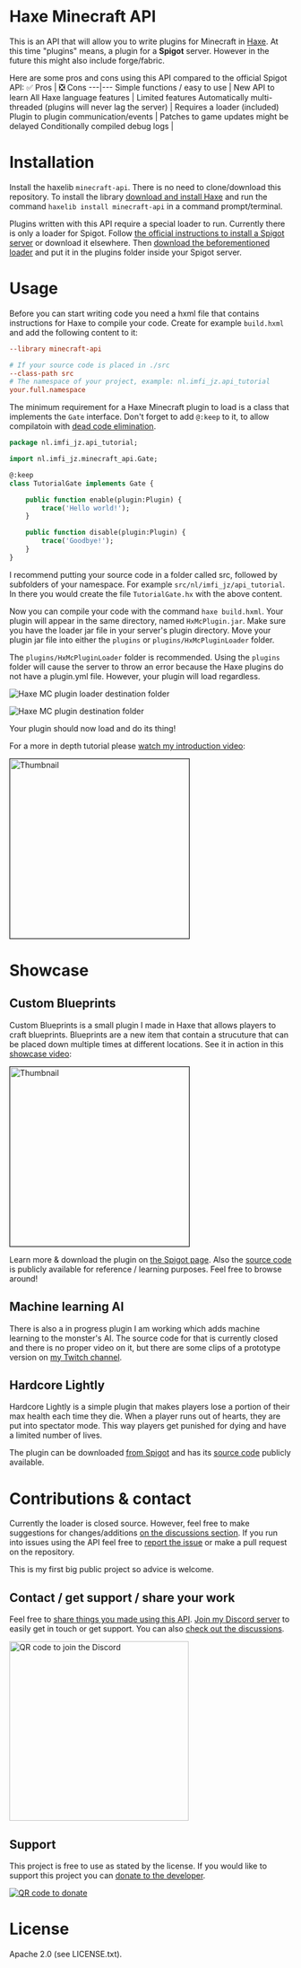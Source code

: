 # Haxe Minecraft API
This is an API that will allow you to write plugins for Minecraft in [Haxe](https://haxe.org/). At this time "plugins" means, a plugin for a **Spigot** server. However in the future this might also include forge/fabric. 

Here are some pros and cons using this API compared to the official Spigot API:
✅ Pros | ❎ Cons
---|---
Simple functions / easy to use | New API to learn
All Haxe language features | Limited features
Automatically multi-threaded (plugins will never lag the server) | Requires a loader (included)
Plugin to plugin communication/events | Patches to game updates might be delayed
Conditionally compiled debug logs | 
<!-- More stable API (less breaking updates) | -->

# Installation
Install the haxelib `minecraft-api`. There is no need to clone/download this repository. To install the library [download and install Haxe](https://haxe.org/download/) and run the command `haxelib install minecraft-api` in a command prompt/terminal.

Plugins written with this API require a special loader to run. Currently there is only a loader for Spigot. Follow [the official instructions to install a Spigot server](https://www.spigotmc.org/wiki/buildtools/) or download it elsewhere. Then [download the beforementioned loader](https://www.spigotmc.org/resources/haxe-plugin-loader.103369/history) and put it in the plugins folder inside your Spigot server.

# Usage
Before you can start writing code you need a hxml file that contains instructions for Haxe to compile your code. Create for example `build.hxml` and add the following content to it:

```ini (hxml)
--library minecraft-api

# If your source code is placed in ./src
--class-path src
# The namespace of your project, example: nl.imfi_jz.api_tutorial
your.full.namespace
```

The minimum requirement for a Haxe Minecraft plugin to load is a class that implements the `Gate` interface. Don't forget to add `@:keep` to it, to allow compilatoin with [dead code elimination](https://haxe.org/manual/cr-dce.html).

```haxe
package nl.imfi_jz.api_tutorial;

import nl.imfi_jz.minecraft_api.Gate;

@:keep
class TutorialGate implements Gate {

    public function enable(plugin:Plugin) {
        trace('Hello world!');
    }

    public function disable(plugin:Plugin) {
        trace('Goodbye!');
    }
}
```
I recommend putting your source code in a folder called src, followed by subfolders of your namespace. For example `src/nl/imfi_jz/api_tutorial`. In there you would create the file `TutorialGate.hx` with the above content.

Now you can compile your code with the command `haxe build.hxml`. Your plugin will appear in the same directory, named `HxMcPlugin.jar`. Make sure you have the loader jar file in your server's plugin directory. Move your plugin jar file into either the `plugins` or `plugins/HxMcPluginLoader` folder. 

The `plugins/HxMcPluginLoader` folder is recommended. Using the `plugins` folder will cause the server to throw an error because the Haxe plugins do not have a plugin.yml file. However, your plugin will load regardless.

![Haxe MC plugin loader destination folder](https://user-images.githubusercontent.com/10811551/176917171-18e00613-75e1-477d-b8db-d2dfe3aaaf9c.png)

![Haxe MC plugin destination folder](https://user-images.githubusercontent.com/10811551/176917130-d3b9fcfa-a205-4fbc-8cd2-1ef531a1561f.png)

Your plugin should now load and do its thing!

For a more in depth tutorial please [watch my introduction video](https://youtu.be/Y3j-8_2JHsI):

[<img alt="Thumbnail" src="https://user-images.githubusercontent.com/10811551/178589130-afae30a2-2381-40aa-a237-fec2b4de12b7.png" width="320" border="1">](https://youtu.be/Y3j-8_2JHsI)

# Showcase
## Custom Blueprints
Custom Blueprints is a small plugin I made in Haxe that allows players to craft blueprints. Blueprints are a new item that contain a strucuture that can be placed down multiple times at different locations. See it in action in this [showcase video](https://youtu.be/O6vdADBGdGM):

[<img alt="Thumbnail" src="https://user-images.githubusercontent.com/10811551/197231452-03175580-62ee-44c6-b4e1-61f91d8dc063.png" width="320" border="1">](https://youtu.be/O6vdADBGdGM)

Learn more & download the plugin on [the Spigot page](https://www.spigotmc.org/resources/custom-blueprints.105864/). Also the [source code](https://github.com/imfi-jz/CustomBlueprints) is publicly available for reference / learning purposes. Feel free to browse around!

## Machine learning AI
There is also a in progress plugin I am working which adds machine learning to the monster's AI. The source code for that is currently closed and there is no proper video on it, but there are some clips of a prototype version on [my Twitch channel](https://twitch.com/jokerzappie). <!-- available but should not be used, modified or distributed. -->

## Hardcore Lightly
Hardcore Lightly is a simple plugin that makes players lose a portion of their max health each time they die. When a player runs out of hearts, they are put into spectator mode. This way players get punished for dying and have a limited number of lives.

The plugin can be downloaded [from Spigot](https://www.spigotmc.org/resources/hardcore-lightly.106732/) and has its [source code](https://github.com/imfi-jz/HardcoreLightly) publicly available.

# Contributions & contact
Currently the loader is closed source. However, feel free to make suggestions for changes/additions [on the discussions section](https://github.com/imfi-jz/hx-mc-api/discussions). If you run into issues using the API feel free to [report the issue](https://github.com/imfi-jz/hx-mc-api/issues/new/choose) or make a pull request on the repository.

This is my first big public project so advice is welcome.

## Contact / get support / share your work
Feel free to [share things you made using this API](https://github.com/imfi-jz/hx-mc-api/discussions/categories/show-and-tell). [Join my Discord server](https://discord.gg/2KedGjpQMR) to easily get in touch or get support. You can also [check out the discussions](https://github.com/imfi-jz/hx-mc-api/discussions).

[<img alt="QR code to join the Discord" src="https://user-images.githubusercontent.com/10811551/206906483-77755f2f-0e19-4e22-9274-449d083a3b77.png" width="320">](https://discord.gg/2KedGjpQMR)

## Support
This project is free to use as stated by the license. If you would like to support this project you can [donate to the developer](https://www.paypal.com/donate/?hosted_button_id=TZRUV2B66PZKQ).

[![QR code to donate](https://panels.twitch.tv/panel-28008197-image-30c20ce1-8c4c-455a-9f74-950cdf9ead76)](https://www.paypal.com/donate/?hosted_button_id=TZRUV2B66PZKQ)

# License
Apache 2.0 (see LICENSE.txt).